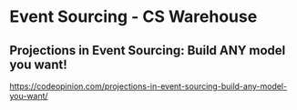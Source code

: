 # Event Sourcing - CS Warehouse

## Projections in Event Sourcing: Build ANY model you want!
https://codeopinion.com/projections-in-event-sourcing-build-any-model-you-want/

